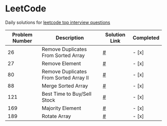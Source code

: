 # LeetCode

Daily solutions for [leetcode top interview questions](https://leetcode.com/studyplan/top-interview-150/)

| Problem Number | Description                           | Solution Link                        | Completed |
|----------------|---------------------------------------|--------------------------------------|-----------|
| 26             | Remove Duplicates From Sorted Array   | [#](solutions/26.py)                 | - [x]     |
| 27             | Remove Element                        | [#](solutions/27.py)                 | - [x]     |
| 80             | Remove Duplicates From Sorted Array II| [#](solutions/80.py)                 | - [x]     |
| 88             | Merge Sorted Array                    | [#](solutions/88.py)                 | - [x]     |
| 121            | Best Time to Buy/Sell Stock           | [#](solutions/121.py)                | - [x]     |
| 169            | Majority Element                      | [#](solutions/169.py)                | - [x]     |
| 189            | Rotate Array                          | [#](solutions/189.py)                | - [x]     |


